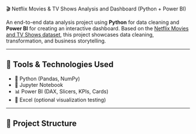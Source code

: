 🎬 Netflix Movies & TV Shows Analysis and Dashboard (Python + Power BI)

An end-to-end data analysis project using **Python** for data cleaning and **Power BI** for creating an interactive dashboard. Based on the [Netflix Movies and TV Shows dataset](https://www.kaggle.com/datasets/shivamb/netflix-shows), this project showcases data cleaning, transformation, and business storytelling.

---

## 🧰 Tools & Technologies Used

- 🐍 Python (Pandas, NumPy)
- 📓 Jupyter Notebook
- 📊 Power BI (DAX, Slicers, KPIs, Cards)
- 🧹 Excel (optional visualization testing)

---

## 📁 Project Structure
